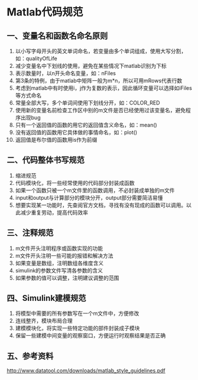 # Matlab代码规范

## 一、变量名和函数名命名原则

1. 以小写字母开头的英文单词命名，若变量由多个单词组成，使用大写分割，如：qualityOfLife
2. 减少变量名中下划线的使用，避免在某些情况下matlab识别为下标
3. 表示数量时，以n开头命名变量，如：nFiles
4. 第3条的特例，由于matlab中矩阵一般为m*n，所以可用mRows代表行数
5. 考虑到matlab中有时使用i，j作为复数的表示，因此循环变量可以选择如iFiles等方式命名
6. 常量全部大写，多个单词间使用下划线分开，如：COLOR_RED
7. 使用新的变量名前检查工作区中别的m文件是否已经使用过该变量名，避免程序出现bug
8. 只有一个返回值的函数的用它的返回值含义命名，如：mean()
9. 没有返回值的函数用它具体做的事情命名，如：plot()
10. 返回值是布尔值的函数用is作为前缀

## 二、代码整体书写规范

1. 缩进规范
2. 代码模块化，将一些经常使用的代码部分封装成函数
3. 如果一个函数只被一个m文件里的函数调用，不必封装成单独的m文件
4. input和output与计算部分的模块分开，output部分需要简洁易懂
5. 想要实现某一功能时，先查阅官方文档，寻找有没有现成的函数可以调用。以此减少重复劳动，提高代码效率

## 三、注释规范

1. m文件开头注明程序或函数实现的功能
2. m文件开头注明一些可能的报错和解决方法
2. 如果变量是数组，注明数组各维度含义
3. simulink的参数文件写清各参数的含义
4. 如果参数的值可以调整，注明建议调整的范围

## 四、Simulink建模规范

1. 将模型中需要的所有参数写在一个m文件中，方便修改
2. 连线整齐，模块布局合理
3. 建模模块化，将实现一些特定功能的部件封装成子模块
4. 保留一些建模中间变量的观察窗口，方便运行时观察结果是否正确

## 五、参考资料

http://www.datatool.com/downloads/matlab_style_guidelines.pdf

